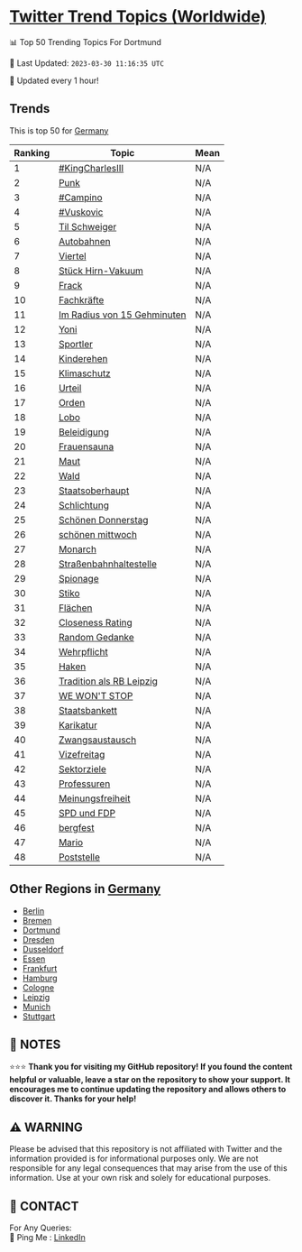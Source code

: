 [Twitter Trend Topics (Worldwide)](https://github.com/ErcinDedeoglu/Twitter-Trend-Topics)
==========


📊 Top 50 Trending Topics For Dortmund

📆 Last Updated: `2023-03-30 11:16:35 UTC`

🔧 Updated every 1 hour!


## Trends

This is top 50 for [Germany](</Germany>)

| Ranking | Topic | Mean |
| ------- | ------------ | ------------ |
| 1 | [#KingCharlesIII](http://twitter.com/search?q=%23KingCharlesIII) | N/A |
| 2 | [Punk](http://twitter.com/search?q=Punk) | N/A |
| 3 | [#Campino](http://twitter.com/search?q=%23Campino) | N/A |
| 4 | [#Vuskovic](http://twitter.com/search?q=%23Vuskovic) | N/A |
| 5 | [Til Schweiger](http://twitter.com/search?q=Til+Schweiger) | N/A |
| 6 | [Autobahnen](http://twitter.com/search?q=Autobahnen) | N/A |
| 7 | [Viertel](http://twitter.com/search?q=Viertel) | N/A |
| 8 | [Stück Hirn-Vakuum](http://twitter.com/search?q=St%c3%bcck+Hirn-Vakuum) | N/A |
| 9 | [Frack](http://twitter.com/search?q=Frack) | N/A |
| 10 | [Fachkräfte](http://twitter.com/search?q=Fachkr%c3%a4fte) | N/A |
| 11 | [Im Radius von 15 Gehminuten](http://twitter.com/search?q=Im+Radius+von+15+Gehminuten) | N/A |
| 12 | [Yoni](http://twitter.com/search?q=Yoni) | N/A |
| 13 | [Sportler](http://twitter.com/search?q=Sportler) | N/A |
| 14 | [Kinderehen](http://twitter.com/search?q=Kinderehen) | N/A |
| 15 | [Klimaschutz](http://twitter.com/search?q=Klimaschutz) | N/A |
| 16 | [Urteil](http://twitter.com/search?q=Urteil) | N/A |
| 17 | [Orden](http://twitter.com/search?q=Orden) | N/A |
| 18 | [Lobo](http://twitter.com/search?q=Lobo) | N/A |
| 19 | [Beleidigung](http://twitter.com/search?q=Beleidigung) | N/A |
| 20 | [Frauensauna](http://twitter.com/search?q=Frauensauna) | N/A |
| 21 | [Maut](http://twitter.com/search?q=Maut) | N/A |
| 22 | [Wald](http://twitter.com/search?q=Wald) | N/A |
| 23 | [Staatsoberhaupt](http://twitter.com/search?q=Staatsoberhaupt) | N/A |
| 24 | [Schlichtung](http://twitter.com/search?q=Schlichtung) | N/A |
| 25 | [Schönen Donnerstag](http://twitter.com/search?q=Sch%c3%b6nen+Donnerstag) | N/A |
| 26 | [schönen mittwoch](http://twitter.com/search?q=sch%c3%b6nen+mittwoch) | N/A |
| 27 | [Monarch](http://twitter.com/search?q=Monarch) | N/A |
| 28 | [Straßenbahnhaltestelle](http://twitter.com/search?q=Stra%c3%9fenbahnhaltestelle) | N/A |
| 29 | [Spionage](http://twitter.com/search?q=Spionage) | N/A |
| 30 | [Stiko](http://twitter.com/search?q=Stiko) | N/A |
| 31 | [Flächen](http://twitter.com/search?q=Fl%c3%a4chen) | N/A |
| 32 | [Closeness Rating](http://twitter.com/search?q=Closeness+Rating) | N/A |
| 33 | [Random Gedanke](http://twitter.com/search?q=Random+Gedanke) | N/A |
| 34 | [Wehrpflicht](http://twitter.com/search?q=Wehrpflicht) | N/A |
| 35 | [Haken](http://twitter.com/search?q=Haken) | N/A |
| 36 | [Tradition als RB Leipzig](http://twitter.com/search?q=Tradition+als+RB+Leipzig) | N/A |
| 37 | [WE WON'T STOP](http://twitter.com/search?q=WE+WON%27T+STOP) | N/A |
| 38 | [Staatsbankett](http://twitter.com/search?q=Staatsbankett) | N/A |
| 39 | [Karikatur](http://twitter.com/search?q=Karikatur) | N/A |
| 40 | [Zwangsaustausch](http://twitter.com/search?q=Zwangsaustausch) | N/A |
| 41 | [Vizefreitag](http://twitter.com/search?q=Vizefreitag) | N/A |
| 42 | [Sektorziele](http://twitter.com/search?q=Sektorziele) | N/A |
| 43 | [Professuren](http://twitter.com/search?q=Professuren) | N/A |
| 44 | [Meinungsfreiheit](http://twitter.com/search?q=Meinungsfreiheit) | N/A |
| 45 | [SPD und FDP](http://twitter.com/search?q=SPD+und+FDP) | N/A |
| 46 | [bergfest](http://twitter.com/search?q=bergfest) | N/A |
| 47 | [Mario](http://twitter.com/search?q=Mario) | N/A |
| 48 | [Poststelle](http://twitter.com/search?q=Poststelle) | N/A |



## Other Regions in [Germany](</Germany>)

* [Berlin](</Germany/Berlin.md>)
* [Bremen](</Germany/Bremen.md>)
* [Dortmund](</Germany/Dortmund.md>)
* [Dresden](</Germany/Dresden.md>)
* [Dusseldorf](</Germany/Dusseldorf.md>)
* [Essen](</Germany/Essen.md>)
* [Frankfurt](</Germany/Frankfurt.md>)
* [Hamburg](</Germany/Hamburg.md>)
* [Cologne](</Germany/Cologne.md>)
* [Leipzig](</Germany/Leipzig.md>)
* [Munich](</Germany/Munich.md>)
* [Stuttgart](</Germany/Stuttgart.md>)



## 📝 NOTES

⭐⭐⭐ **Thank you for visiting my GitHub repository! If you found the content helpful or valuable, leave a star on the repository to show your support. It encourages me to continue updating the repository and allows others to discover it. Thanks for your help!**


## ⚠️ WARNING

Please be advised that this repository is not affiliated with Twitter and the information provided is for informational purposes only. We are not responsible for any legal consequences that may arise from the use of this information. Use at your own risk and solely for educational purposes.


## 📨 CONTACT

 For Any Queries:  
            🏓 Ping Me : [LinkedIn](https://www.linkedin.com/in/ercindedeoglu/)
